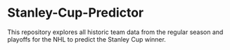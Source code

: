 # Stanley-Cup-Predictor
This repository explores all historic team data from the regular season and playoffs for the NHL to predict the Stanley Cup winner.
